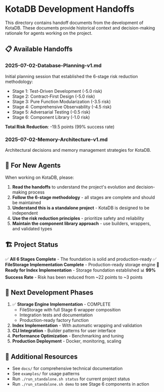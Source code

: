 # KotaDB Development Handoffs

This directory contains handoff documents from the development of KotaDB. These documents provide historical context and decision-making rationale for agents working on the project.

## 📋 Available Handoffs

### 2025-07-02-Database-Planning-v1.md
Initial planning session that established the 6-stage risk reduction methodology:
- Stage 1: Test-Driven Development (-5.0 risk)
- Stage 2: Contract-First Design (-5.0 risk)
- Stage 3: Pure Function Modularization (-3.5 risk)
- Stage 4: Comprehensive Observability (-4.5 risk)
- Stage 5: Adversarial Testing (-0.5 risk)
- Stage 6: Component Library (-1.0 risk)

**Total Risk Reduction**: -19.5 points (99% success rate)

### 2025-07-02-Memory-Architecture-v1.md
Architectural decisions and memory management strategies for KotaDB.

## 🎯 For New Agents

When working on KotaDB, please:

1. **Read the handoffs** to understand the project's evolution and decision-making process
2. **Follow the 6-stage methodology** - all stages are complete and should be maintained
3. **Understand this is a standalone project** - KotaDB is designed to be independent
4. **Use the risk reduction principles** - prioritize safety and reliability
5. **Maintain the component library approach** - use builders, wrappers, and validated types

## 🏗️ Project Status

✅ **All 6 Stages Complete** - The foundation is solid and production-ready
✅ **FileStorage Implementation Complete** - Production-ready storage engine
🎯 **Ready for Index Implementation** - Storage foundation established
📊 **99% Success Rate** - Risk has been reduced from ~22 points to ~3 points

## 🚀 Next Development Phases

1. ✅ **Storage Engine Implementation** - COMPLETE
   - FileStorage with full Stage 6 wrapper composition
   - Integration tests and documentation
   - Production-ready factory function
2. **Index Implementation** - With automatic wrapping and validation
3. **CLI Integration** - Builder patterns for user interface
4. **Performance Optimization** - Benchmarking and tuning
5. **Production Deployment** - Docker, monitoring, scaling

## 📖 Additional Resources

- See `docs/` for comprehensive technical documentation
- See `examples/` for usage patterns
- Run `./run_standalone.sh status` for current project status
- Run `./run_standalone.sh demo` to see Stage 6 components in action